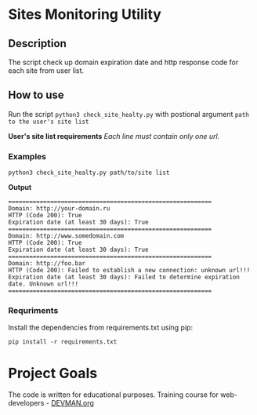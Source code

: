 # Sites Monitoring Utility

## Description
The script check up domain expiration date and http response code for each site from user list.


## How to use
Run the script ```python3 check_site_healty.py``` with postional argument ```path to the user's site list```

**User's site list requirements** *Each line must contain only one url.*


### Examples
```python3 check_site_healty.py path/to/site list```

**Output**
```
==========================================================
Domain: http://your-domain.ru
HTTP (Code 200): True
Expiration date (at least 30 days): True
==========================================================
Domain: http://www.somedomain.com
HTTP (Code 200): True
Expiration date (at least 30 days): True
==========================================================
Domain: http://foo.bar
HTTP (Code 200): Failed to establish a new connection: unknown url!!!
Expiration date (at least 30 days): Failed to determine expiration date. Unknown url!!!
==========================================================
```

### Requriments
Install the dependencies from requirements.txt using pip:

```pip install -r requirements.txt```


# Project Goals

The code is written for educational purposes. Training course for web-developers - [DEVMAN.org](https://devman.org)
